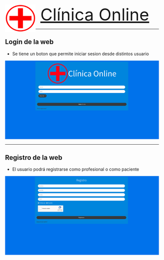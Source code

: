 <img style="float:left" height="90" src="/docs/img/cruz-roja.png" width="100"><span style="font-size:55px">&nbsp;<a href="https://clinicaonline-4cda1.web.app/">Clínica Online</a></span>

---

## Login de la web

* Se tiene un boton que permite iniciar sesion desde distintos usuario

![login](docs/img/login.png)

---

## Registro de la web

* El usuario podrá registrarse como profesional o como paciente

![login](docs/img/registro.png)

